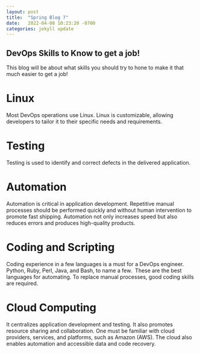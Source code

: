```yaml
---
layout: post
title:  "Spring Blog 7"
date:   2022-04-08 10:23:20 -0700
categories: jekyll update
---
```

## DevOps Skills to Know to get a job!
This blog will be about what skills you should try to hone to make it that much easier to get a job!

# Linux
Most DevOps operations use Linux. Linux is customizable, allowing developers to tailor it to their specific needs and requirements.

# Testing 
Testing is used to identify and correct defects in the delivered application.

# Automation
Automation is critical in application development. Repetitive manual processes should be performed quickly and without human intervention to promote fast shipping. Automation not only increases speed but also reduces errors and produces high-quality products.

# Coding and Scripting 
Coding experience in a few languages is a must for a DevOps engineer. Python, Ruby, Perl, Java, and Bash, to name a few.  These are the best languages for automating. To replace manual processes, good coding skills are required.

# Cloud Computing 
It centralizes application development and testing. It also promotes resource sharing and collaboration. One must be familiar with cloud providers, services, and platforms, such as Amazon (AWS). The cloud also enables automation and accessible data and code recovery.
